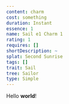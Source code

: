 ```yaml
---
content: charm
cost: something
duration: Instant
essence: 1
name: Sail e1 Charm 1
rating: 1
requires: []
shortDescription: ~
splat: Second Sunrise
tags: []
trait: Sail
tree: Sailor
type: Simple
---
```


Hello **world**!

